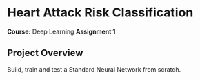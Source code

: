 # Heart Attack Risk Classification

**Course:** Deep Learning
**Assignment 1**

## Project Overview
Build, train and test a Standard Neural Network from scratch.

